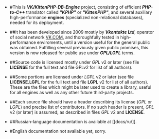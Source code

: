 * #This is ***VK/KittenPHP-DB-Engine*** project, 
consisting of efficient ***PHP-to-C++*** translator called ***"KPHP"*** or ***"KittenPHP"***,
and several auxiliary high-performance **engines** (specialized non-relational databases),
needed for its deployment.

* ##It has been developed since 2009 mostly by ***Vkontakte Ltd***,
operator of social network [VK.COM](http://vk.com/), 
and thoroughfully tested in high-performance enviroments,
until a version useful for the general public was obtained. 
Fulfilling several previously given public promises, 
this version is now released for public use under ***GPL/LGPL*** terms.

* ##Source code is licensed mostly under *GPL* v2 or later 
(see file **LICENSE** for the full text and file GPLv2 for list of all authors).

* ##Some portions are licensed under *LGPL* v2 or later 
(see file **LICENSE.LGPL** for the full text and file **LGPL** v2 for list of all authors).
These are the files which might be later used to create a library, useful for all engines
as well as any other future third-party projects.

* ##Each source file should have a header describing its license (*GPL* or *LGPL*)
and precise list of contributors. If no such header is present, *GPL* v2 (or later)
is assumed, as described in files *GPL* v2 and **LICENSE**.

* ##Russian-language documentation is available at [[docs/ru/]].
* #English documentation not available yet, sorry.
